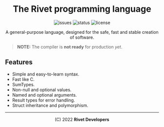 <div align="center">
<!--
<img src="docs/assets/logo.png" alt="Rivet logo" width="200" height="200"/>
-->

# The Rivet programming language

![issues](https://img.shields.io/github/issues/glaz-lang/glaz?style=flat-square)
![status](https://img.shields.io/badge/status-beta-blue?style=flat-square)
![license](https://img.shields.io/github/license/glaz-lang/glaz?style=flat-square)

<!--
[Docs](docs/docs.md) •
[Changelog](CHANGELOG.md) •
[TODO's list](TODO.md)
-->

A general-purpose language, designed for the safe, fast and stable creation
of software.

</div>

> **NOTE:** The compiler is **not ready** for production _yet_.

## Features

* Simple and easy-to-learn syntax.
* Fast like C.
* SumTypes.
* Non-null and optional values.
* Named and optional arguments.
* Result types for error handling.
* Struct inheritance and polymorphism.

<!--
## Documentation

You can see [`docs/`](docs/00_getting_started.md) for installation instructions and
language syntax.
-->

* * *

<div align="center">

(C) 2022 **Rivet Developers**

</div>
